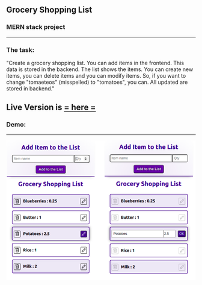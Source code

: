 ## Grocery Shopping List
### MERN stack project
***

### The task:
"Create a grocery shopping list. You can add items in the frontend. This data is stored in the backend. The list shows the items. You can create new items, you can delete items and you can modify items. So, if you want to change "tomaeteos" (misspelled) to "tomatoes", you can. All updated are stored in backend."
## Live Version is [= here =](https://grocery-shopping-list-creator.herokuapp.com/)

### Demo: 
***
![demo](./client/src/demo.png)